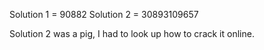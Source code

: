 Solution 1 = 90882
Solution 2 = 30893109657

Solution 2 was a pig, I had to look up how to crack it online.
